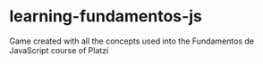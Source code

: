 # learning-fundamentos-js
Game created with all the concepts used into the Fundamentos de JavaScript course of Platzi

